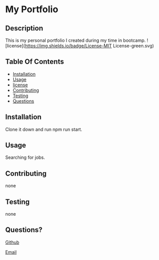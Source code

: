 # My Portfolio
## Description

This is my personal portfolio I created during my time in bootcamp.
![license](https://img.shields.io/badge/License-MIT License-green.svg)

## Table Of Contents

* [Installation](#Installation)
* [Usage](#Usage)
* [license](#License)
* [Contributing](#Contributing)
* [Testing](#Testing)
* [Questions](#Questions)

## Installation

Clone it down and run npm run start.

## Usage

Searching for jobs.

## Contributing

none

## Testing

none

## Questions?

[Github](holgateb)

[Email](BHolgateFS@gmail.com)

